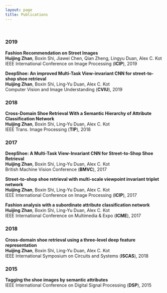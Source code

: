 ```yaml
---
layout: page
title: Publications
---
```


<br />

<h3>
    <a name='2019'></a> 2019
</h3>
<div class="media">
    <div class="media-body">
       <p class="media-heading">
          <strong> Fashion Recommendation on Street Images
</strong><br />
           <b>Huijing Zhan</b>, Boxin Shi, Jiawei Chen, Qian Zheng, Lingyu Duan, Alex C. Kot<br />
          IEEE International Conference on Image Processing (<strong>ICIP</strong>), 2019<br />
       </p>
    </div>
</div>
<div class="media">
    <div class="media-body">
       <p class="media-heading">
          <strong>DeepShoe: An improved Multi-Task View-invariant CNN for street-to-shop shoe retrieval</strong><br />
           <b>Huijing Zhan</b>, Boxin Shi, Ling-Yu Duan, Alex C. Kot<br />
          Computer Vision and Image Understanding (<strong>CVIU</strong>), 2019<br />
       </p>
    </div>
</div>
<h3>
    <a name='2018'></a> 2018
</h3>
<div class="media">
    <div class="media-body">
       <p class="media-heading">
          <strong>Cross-Domain Shoe Retrieval With a Semantic Hierarchy of Attribute Classification Network</strong><br />
           <b>Huijing Zhan</b>, Boxin Shi, Ling-Yu Duan, Alex C. Kot<br />
          IEEE Trans. Image Processing (<strong>TIP</strong>), 2018<br />
       </p>
    </div>
</div>
<h3>
    <a name='2017'></a> 2017
</h3>
<div class="media">
    <div class="media-body">
       <p class="media-heading">
          <strong> DeepShoe: A Multi-Task View-Invariant CNN for Street-to-Shop Shoe Retrieval</strong><br />
           <b>Huijing Zhan</b>, Boxin Shi, Ling-Yu Duan, Alex C. Kot<br />
          British Machine Vision Conference (<strong>BMVC</strong>), 2017<br />
       </p>
    </div>
</div>
<div class="media">
    <div class="media-body">
       <p class="media-heading">
          <strong> Street-to-shop shoe retrieval with multi-scale viewpoint invariant triplet network</strong><br />
           <b>Huijing Zhan</b>, Boxin Shi, Ling-Yu Duan, Alex C. Kot<br />
          IEEE International Conference on Image Processing (<strong>ICIP</strong>), 2017<br />
       </p>
    </div>
</div>
<div class="media">
    <div class="media-body">
       <p class="media-heading">
          <strong> Fashion analysis with a subordinate attribute classification network</strong><br />
           <b>Huijing Zhan</b>, Boxin Shi, Ling-Yu Duan, Alex C. Kot<br />
          IEEE International Conference on Multimedia & Expo (<strong>ICME</strong>), 2017<br />
       </p>
    </div>
</div>
<h3>
    <a name='2018'></a> 2018
</h3>
<div class="media">
    <div class="media-body">
       <p class="media-heading">
          <strong> Cross-domain shoe retrieval using a three-level deep feature representation</strong><br />
           <b>Huijing Zhan</b>, Boxin Shi, Ling-Yu Duan, Alex C. Kot<br />
          IEEE International Symposium on Circuits and Systems (<strong>ISCAS</strong>), 2018<br />
       </p>
    </div>
</div>
<h3>
    <a name='2015'></a> 2015
</h3>
<div class="media">
    <div class="media-body">
       <p class="media-heading">
          <strong> Tagging the shoe images by semantic attributes</strong><br />
          IEEE International Conference on Digital Signal Processing (<strong>DSP</strong>), 2015<br />
       </p>
    </div>
</div> 
